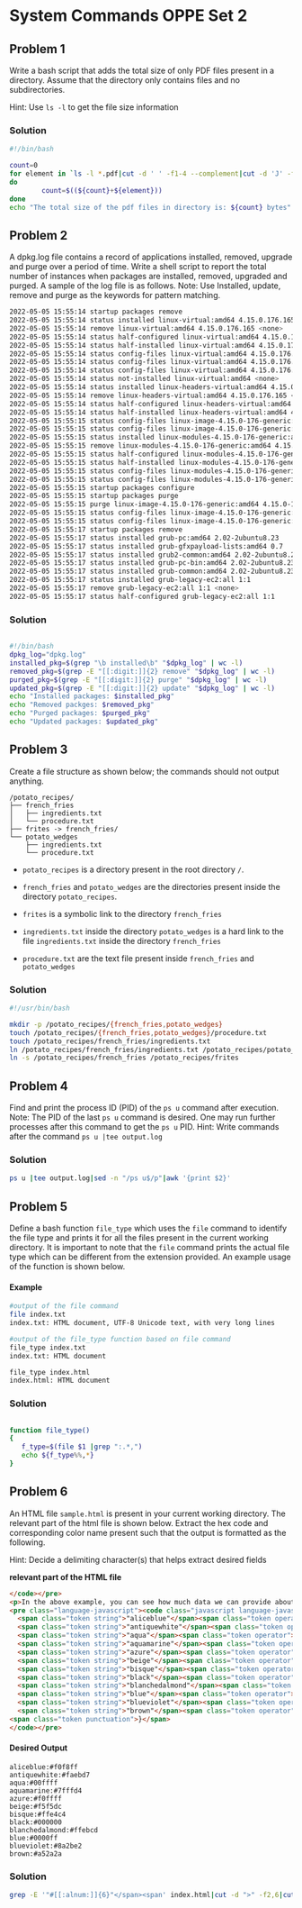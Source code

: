 # System Commands OPPE Set 2

## Problem 1

Write a bash script that adds the total size of only PDF files present in a directory. Assume that the directory only contains files and no subdirectories.

Hint: Use `ls -l` to get the file size information

### Solution

```bash
#!/bin/bash

count=0
for element in `ls -l *.pdf|cut -d ' ' -f1-4 --complement|cut -d 'J' -f1`
do
        count=$((${count}+${element}))
done
echo "The total size of the pdf files in directory is: ${count} bytes"
```

## Problem 2

A dpkg.log file contains a record of applications installed, removed, upgrade and purge over a period of time. Write a shell script to report the total number of instances when packages are installed, removed, upgraded and purged. A sample of the log file is as follows.
Note: Use Installed, update, remove and purge as the keywords for pattern matching. 

```bash
2022-05-05 15:55:14 startup packages remove
2022-05-05 15:55:14 status installed linux-virtual:amd64 4.15.0.176.165
2022-05-05 15:55:14 remove linux-virtual:amd64 4.15.0.176.165 <none>
2022-05-05 15:55:14 status half-configured linux-virtual:amd64 4.15.0.176.165
2022-05-05 15:55:14 status half-installed linux-virtual:amd64 4.15.0.176.165
2022-05-05 15:55:14 status config-files linux-virtual:amd64 4.15.0.176.165
2022-05-05 15:55:14 status config-files linux-virtual:amd64 4.15.0.176.165
2022-05-05 15:55:14 status config-files linux-virtual:amd64 4.15.0.176.165
2022-05-05 15:55:14 status not-installed linux-virtual:amd64 <none>
2022-05-05 15:55:14 status installed linux-headers-virtual:amd64 4.15.0.176.165
2022-05-05 15:55:14 remove linux-headers-virtual:amd64 4.15.0.176.165 <none>
2022-05-05 15:55:14 status half-configured linux-headers-virtual:amd64 4.15.0.176.165
2022-05-05 15:55:14 status half-installed linux-headers-virtual:amd64 4.15.0.176.165
2022-05-05 15:55:15 status config-files linux-image-4.15.0-176-generic:amd64 4.15.0-176.185
2022-05-05 15:55:15 status config-files linux-image-4.15.0-176-generic:amd64 4.15.0-176.185
2022-05-05 15:55:15 status installed linux-modules-4.15.0-176-generic:amd64 4.15.0-176.185
2022-05-05 15:55:15 remove linux-modules-4.15.0-176-generic:amd64 4.15.0-176.185 <none>
2022-05-05 15:55:15 status half-configured linux-modules-4.15.0-176-generic:amd64 4.15.0-176.185
2022-05-05 15:55:15 status half-installed linux-modules-4.15.0-176-generic:amd64 4.15.0-176.185
2022-05-05 15:55:15 status config-files linux-modules-4.15.0-176-generic:amd64 4.15.0-176.185
2022-05-05 15:55:15 status config-files linux-modules-4.15.0-176-generic:amd64 4.15.0-176.185
2022-05-05 15:55:15 startup packages configure
2022-05-05 15:55:15 startup packages purge
2022-05-05 15:55:15 purge linux-image-4.15.0-176-generic:amd64 4.15.0-176.185 <none>
2022-05-05 15:55:15 status config-files linux-image-4.15.0-176-generic:amd64 4.15.0-176.185
2022-05-05 15:55:15 status config-files linux-image-4.15.0-176-generic:amd64 4.15.0-176.18
2022-05-05 15:55:17 startup packages remove
2022-05-05 15:55:17 status installed grub-pc:amd64 2.02-2ubuntu8.23
2022-05-05 15:55:17 status installed grub-gfxpayload-lists:amd64 0.7
2022-05-05 15:55:17 status installed grub2-common:amd64 2.02-2ubuntu8.23
2022-05-05 15:55:17 status installed grub-pc-bin:amd64 2.02-2ubuntu8.23
2022-05-05 15:55:17 status installed grub-common:amd64 2.02-2ubuntu8.23
2022-05-05 15:55:17 status installed grub-legacy-ec2:all 1:1
2022-05-05 15:55:17 remove grub-legacy-ec2:all 1:1 <none>
2022-05-05 15:55:17 status half-configured grub-legacy-ec2:all 1:1
```
  

### Solution

  

```bash

#!/bin/bash 
dpkg_log="dpkg.log" 
installed_pkg=$(grep "\b installed\b" "$dpkg_log" | wc -l) 
removed_pkg=$(grep -E "[[:digit:]]{2} remove" "$dpkg_log" | wc -l) 
purged_pkg=$(grep -E "[[:digit:]]{2} purge" "$dpkg_log" | wc -l) 
updated_pkg=$(grep -E "[[:digit:]]{2} update" "$dpkg_log" | wc -l) 
echo "Installed packages: $installed_pkg" 
echo "Removed packges: $removed_pkg" 
echo "Purged packages: $purged_pkg" 
echo "Updated packages: $updated_pkg"

```

## Problem 3


Create a file structure as shown below; the commands should not output anything.

```
/potato_recipes/
├── french_fries
│   ├── ingredients.txt
│   └── procedure.txt
├── frites -> french_fries/
└── potato_wedges
    ├── ingredients.txt
    └── procedure.txt
```

- `potato_recipes` is a directory present in the root directory `/`. 

- `french_fries` and `potato_wedges` are the directories present inside the directory `potato_recipes`.

- `frites` is a symbolic link to the directory `french_fries`

- `ingredients.txt` inside the directory `potato_wedges` is a hard link to the file `ingredients.txt` inside the directory `french_fries`

- `procedure.txt` are the text file present inside `french_fries` and `potato_wedges`



### Solution

```bash
#!/usr/bin/bash

mkdir -p /potato_recipes/{french_fries,potato_wedges}
touch /potato_recipes/{french_fries,potato_wedges}/procedure.txt
touch /potato_recipes/french_fries/ingredients.txt
ln /potato_recipes/french_fries/ingredients.txt /potato_recipes/potato_wedges/ingredients.txt
ln -s /potato_recipes/french_fries /potato_recipes/frites
```


## Problem 4

Find and print the process ID (PID) of the `ps u` command after execution.
Note: The PID of the last `ps u` command is desired. One may run further processes after this command to get the `ps u` PID.
Hint: Write commands after the command `ps u |tee output.log`


### Solution

```bash
ps u |tee output.log|sed -n "/ps u$/p"|awk '{print $2}'
```

## Problem 5

  
Define a bash function `file_type` which uses the `file` command to identify the file type and prints it for all the files present in the current working directory. It is important to note that the `file` command prints the actual file type which can be different from the extension provided. An example usage of the function is shown below.

#### Example
```bash
#output of the file command
file index.txt
index.txt: HTML document, UTF-8 Unicode text, with very long lines

#output of the file_type function based on file command
file_type index.txt
index.txt: HTML document

file_type index.html
index.html: HTML document
```

### Solution

  

```bash

function file_type()
{
   f_type=$(file $1 |grep ":.*,")
   echo ${f_type%%,*}
}
```
  

## Problem 6

  

An HTML file `sample.html` is present in your current working directory. The relevant part of the html file is shown below. Extract the hex code and corresponding color name present such that the output is formatted as the following.

Hint: Decide a delimiting character(s) that helps extract desired fields

**relevant part of the HTML file**

```html
</code></pre>
<p>In the above example, you can see how much data we can provide about a particular color. Take note of the structure and the level of nesting used. You can also use a basic structure to store your data. Take a look at the following examples:</p>
<pre class="language-javascript"><code class="javascript language-javascript"><span class="token punctuation">{</span>
  <span class="token string">"aliceblue"</span><span class="token operator">:</span> <span class="token string">"#f0f8ff"</span><span class="token punctuation">,</span>
  <span class="token string">"antiquewhite"</span><span class="token operator">:</span> <span class="token string">"#faebd7"</span><span class="token punctuation">,</span>
  <span class="token string">"aqua"</span><span class="token operator">:</span> <span class="token string">"#00ffff"</span><span class="token punctuation">,</span>
  <span class="token string">"aquamarine"</span><span class="token operator">:</span> <span class="token string">"#7fffd4"</span><span class="token punctuation">,</span>
  <span class="token string">"azure"</span><span class="token operator">:</span> <span class="token string">"#f0ffff"</span><span class="token punctuation">,</span>
  <span class="token string">"beige"</span><span class="token operator">:</span> <span class="token string">"#f5f5dc"</span><span class="token punctuation">,</span>
  <span class="token string">"bisque"</span><span class="token operator">:</span> <span class="token string">"#ffe4c4"</span><span class="token punctuation">,</span>
  <span class="token string">"black"</span><span class="token operator">:</span> <span class="token string">"#000000"</span><span class="token punctuation">,</span>
  <span class="token string">"blanchedalmond"</span><span class="token operator">:</span> <span class="token string">"#ffebcd"</span><span class="token punctuation">,</span>
  <span class="token string">"blue"</span><span class="token operator">:</span> <span class="token string">"#0000ff"</span><span class="token punctuation">,</span>
  <span class="token string">"blueviolet"</span><span class="token operator">:</span> <span class="token string">"#8a2be2"</span><span class="token punctuation">,</span>
  <span class="token string">"brown"</span><span class="token operator">:</span> <span class="token string">"#a52a2a"</span><span class="token punctuation">,</span>
<span class="token punctuation">}</span>
</code></pre>
```

#### Desired Output

```shell
aliceblue:#f0f8ff
antiquewhite:#faebd7
aqua:#00ffff
aquamarine:#7fffd4
azure:#f0ffff
beige:#f5f5dc
bisque:#ffe4c4
black:#000000
blanchedalmond:#ffebcd
blue:#0000ff
blueviolet:#8a2be2
brown:#a52a2a
```

### Solution

```bash
grep -E '"#[[:alnum:]]{6}"</span><span' index.html|cut -d ">" -f2,6|cut -d'"' -f2,4|tr '"' ':'
```
